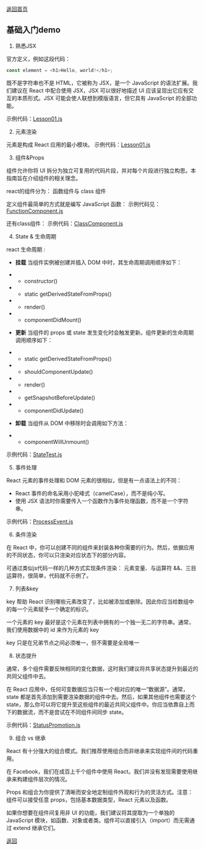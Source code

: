 [返回首页](../README.md)

## 基础入门demo

1. 熟悉JSX

官方定义，例如这段代码：
```javascript
const element = <h1>Hello, world!</h1>;
```
既不是字符串也不是 HTML，它被称为 JSX，是一个 JavaScript 的语法扩展。我们建议在 React 中配合使用 JSX，JSX 可以很好地描述 UI 应该呈现出它应有交互的本质形式。JSX 可能会使人联想到模版语言，但它具有 JavaScript 的全部功能。

示例代码：[Lesson01.js](../src/lesson/lesson01/Lesson01.js)

2. 元素渲染

元素是构成 React 应用的最小模块。
示例代码：[Lesson01.js](../src/lesson/lesson01/Lesson01.js)

3. 组件&Props

组件允许你将 UI 拆分为独立可复用的代码片段，并对每个片段进行独立构思。本指南旨在介绍组件的相关理念。

react的组件分为： 函数组件与 class 组件

定义组件最简单的方式就是编写 JavaScript 函数：
示例代码见：[FunctionComponent.js](../src/lesson/lesson01/FunctionComponent.js)

还有class组件：
示例代码：[ClassComponent.js](../src/lesson/lesson01/ClassComponent.js)

4. State & 生命周期

react 生命周期 :

- **挂载**
当组件实例被创建并插入 DOM 中时，其生命周期调用顺序如下：

- - constructor()
- - static getDerivedStateFromProps()
- - render()
- - componentDidMount()

- **更新**
当组件的 props 或 state 发生变化时会触发更新。组件更新的生命周期调用顺序如下：

- - static getDerivedStateFromProps()
- - shouldComponentUpdate()
- - render()
- - getSnapshotBeforeUpdate()
- - componentDidUpdate()

- **卸载**
当组件从 DOM 中移除时会调用如下方法：

- - componentWillUnmount()

示例代码：[StateTest.js](../src/lesson/lesson02/StateTest.js)

5. 事件处理

React 元素的事件处理和 DOM 元素的很相似，但是有一点语法上的不同：

- React 事件的命名采用小驼峰式（camelCase），而不是纯小写。
- 使用 JSX 语法时你需要传入一个函数作为事件处理函数，而不是一个字符串。

示例代码：[ProcessEvent.js](../src/lesson/lesson02/ProcessEvent.js)

6. 条件渲染

在 React 中，你可以创建不同的组件来封装各种你需要的行为。然后，依据应用的不同状态，你可以只渲染对应状态下的部分内容。

可通过类似js代码一样的几种方式实现条件渲染：
元素变量、与运算符 &&、三目运算符，很简单，代码就不示例了。

7. 列表&key

key 帮助 React 识别哪些元素改变了，比如被添加或删除。因此你应当给数组中的每一个元素赋予一个确定的标识。

一个元素的 key 最好是这个元素在列表中拥有的一个独一无二的字符串。通常，我们使用数据中的 id 来作为元素的 key

key 只是在兄弟节点之间必须唯一，但不需要是全局唯一

8. 状态提升

通常，多个组件需要反映相同的变化数据，这时我们建议将共享状态提升到最近的共同父组件中去。

在 React 应用中，任何可变数据应当只有一个相对应的唯一“数据源”。通常，state 都是首先添加到需要渲染数据的组件中去。然后，如果其他组件也需要这个 state，那么你可以将它提升至这些组件的最近共同父组件中。你应当依靠自上而下的数据流，而不是尝试在不同组件间同步 state。

示例代码：[StatusPromotion.js](../src/lesson/lesson02/StatusPromotion.js)

9. 组合 vs 继承

React 有十分强大的组合模式。我们推荐使用组合而非继承来实现组件间的代码重用。

在 Facebook，我们在成百上千个组件中使用 React。我们并没有发现需要使用继承来构建组件层次的情况。

Props 和组合为你提供了清晰而安全地定制组件外观和行为的灵活方式。注意：组件可以接受任意 props，包括基本数据类型，React 元素以及函数。

如果你想要在组件间复用非 UI 的功能，我们建议将其提取为一个单独的 JavaScript 模块，如函数、对象或者类。组件可以直接引入（import）而无需通过 extend 继承它们。

[返回](../README.md)